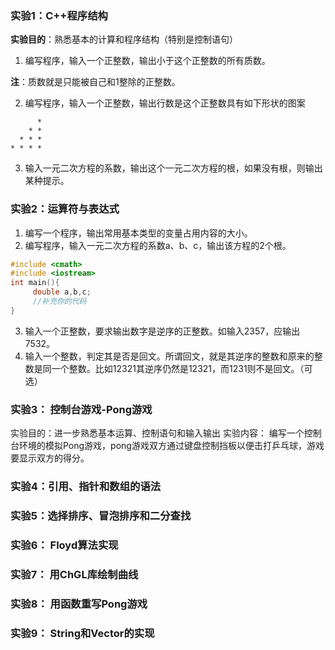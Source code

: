 
### 实验1：C++程序结构

**实验目的**：熟悉基本的计算和程序结构（特别是控制语句）

1. 编写程序，输入一个正整数，输出小于这个正整数的所有质数。

**注**：质数就是只能被自己和1整除的正整数。

2. 编写程序，输入一个正整数，输出行数是这个正整数具有如下形状的图案
```
      *
    * *
  * * *
* * * *
```
3. 输入一元二次方程的系数，输出这个一元二次方程的根，如果没有根，则输出某种提示。



### 实验2：运算符与表达式

1.	编写一个程序，输出常用基本类型的变量占用内容的大小。
2.	编写程序，输入一元二次方程的系数a、b、c，输出该方程的2个根。
```cpp
#include <cmath>
#include <iostream>
int main(){
     double a,b,c;
     //补充你的代码
}
```

3.	输入一个正整数，要求输出数字是逆序的正整数。如输入2357，应输出7532。
4.	输入一个整数，判定其是否是回文。所谓回文，就是其逆序的整数和原来的整数是同一个整数。比如12321其逆序仍然是12321，而1231则不是回文。（可选）

### 实验3： 控制台游戏-Pong游戏
 实验目的：进一步熟悉基本运算、控制语句和输入输出
 实验内容： 编写一个控制台环境的模拟Pong游戏，pong游戏双方通过键盘控制挡板以便击打乒乓球，游戏要显示双方的得分。


### 实验4：引用、指针和数组的语法

### 实验5：选择排序、冒泡排序和二分查找

### 实验6： Floyd算法实现

### 实验7： 用ChGL库绘制曲线

### 实验8： 用函数重写Pong游戏

### 实验9： String和Vector的实现

